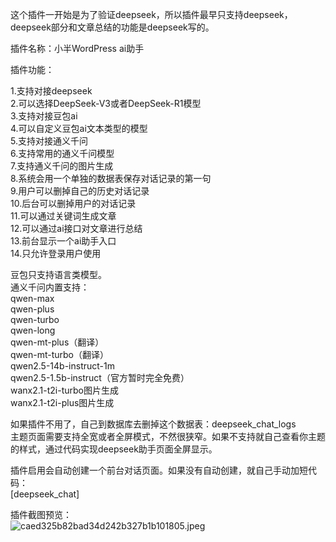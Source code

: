 这个插件一开始是为了验证deepseek，所以插件最早只支持deepseek，deepseek部分和文章总结的功能是deepseek写的。  



插件名称：小半WordPress ai助手  


插件功能：  

1.支持对接deepseek  
2.可以选择DeepSeek-V3或者DeepSeek-R1模型  
3.支持对接豆包ai  
4.可以自定义豆包ai文本类型的模型  
5.支持对接通义千问  
6.支持常用的通义千问模型  
7.支持通义千问的图片生成  
8.系统会用一个单独的数据表保存对话记录的第一句  
9.用户可以删掉自己的历史对话记录   
10.后台可以删掉用户的对话记录  
11.可以通过关键词生成文章  
12.可以通过ai接口对文章进行总结  
13.前台显示一个ai助手入口  
14.只允许登录用户使用  

豆包只支持语言类模型。  
通义千问内置支持：  
qwen-max  
qwen-plus  
qwen-turbo  
qwen-long  
qwen-mt-plus（翻译）  
qwen-mt-turbo（翻译）  
qwen2.5-14b-instruct-1m  
qwen2.5-1.5b-instruct（官方暂时完全免费）  
wanx2.1-t2i-turbo图片生成  
wanx2.1-t2i-plus图片生成  



如果插件不用了，自己到数据库去删掉这个数据表：deepseek_chat_logs  
主题页面需要支持全宽或者全屏模式，不然很狭窄。如果不支持就自己查看你主题的样式，通过代码实现deepseek助手页面全屏显示。  

插件启用会自动创建一个前台对话页面。如果没有自动创建，就自己手动加短代码：  
[deepseek_chat]

插件截图预览：  
![caed325b82bad34d242b327b1b101805.jpeg](https://i.miji.bid/2025/01/28/caed325b82bad34d242b327b1b101805.jpeg)

